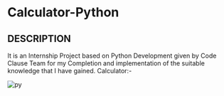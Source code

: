 # Calculator-Python


## DESCRIPTION
It is an Internship Project based on Python Development given by Code Clause Team for my Completion and implementation of the suitable knowledge that I have gained.
Calculator:-







![py](https://github.com/Vaishnu05/Calculator-Python/assets/137088708/7f054901-c590-4728-b1ce-1319489525be)
